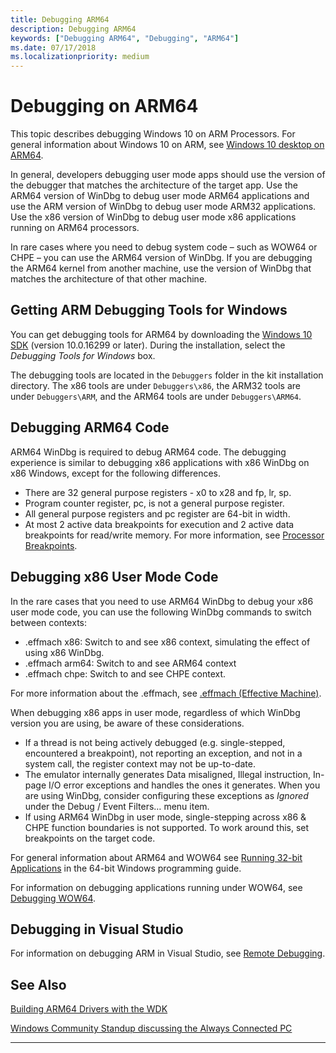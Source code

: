 ```yaml
---
title: Debugging ARM64
description: Debugging ARM64
keywords: ["Debugging ARM64", "Debugging", "ARM64"]
ms.date: 07/17/2018
ms.localizationpriority: medium
---
```


# Debugging on ARM64

This topic describes debugging Windows 10 on ARM Processors. For general information about Windows 10 on ARM, see 
[Windows 10 desktop on ARM64](/windows/uwp/porting/apps-on-arm).

In general, developers debugging user mode apps should use the version of the debugger that matches the architecture of the target app. Use the ARM64 version of WinDbg to debug user mode ARM64 applications and use the ARM version of WinDbg to debug user mode ARM32 applications. Use the x86 version of WinDbg to debug user mode x86 applications running on ARM64 processors.  

In rare cases where you need to debug system code – such as WOW64 or CHPE – you can use the ARM64 version of WinDbg. If you are debugging the ARM64 kernel from another machine, use the version of WinDbg that matches the architecture of that other machine.  


## Getting ARM  Debugging Tools for Windows 

You can get debugging tools for ARM64 by downloading the [Windows 10 SDK](https://developer.microsoft.com/windows/downloads/windows-10-sdk) (version 10.0.16299 or later).  During the installation, select the *Debugging Tools for Windows* box. 

The debugging tools are located in the `Debuggers` folder in the kit installation directory.  The x86 tools are under `Debuggers\x86`, the ARM32 tools are under `Debuggers\ARM`, and the ARM64 tools are under `Debuggers\ARM64`. 

## Debugging ARM64 Code

ARM64 WinDbg is required to debug ARM64 code. The debugging experience is similar to debugging x86 applications with x86 WinDbg on x86 Windows, except for the following differences. 

- There are 32 general purpose registers - x0 to x28 and fp, lr, sp. 
- Program counter register, pc, is not a general purpose register. 
- All general purpose registers and pc register are 64-bit in width. 
- At most 2 active data breakpoints for execution and 2 active data breakpoints for read/write memory. For more information, see [Processor Breakpoints](./processor-breakpoints---ba-breakpoints-.md). 


## Debugging x86 User Mode Code 

In the rare cases that you need to use ARM64 WinDbg to debug your x86 user mode code, you can use the following WinDbg commands to switch between contexts: 

- .effmach x86: Switch to and see x86 context, simulating the effect of using x86 WinDbg. 
- .effmach arm64: Switch to and see ARM64 context 
- .effmach chpe: Switch to and see CHPE context. 

For more information about the .effmach, see [.effmach (Effective Machine)](-effmach--effective-machine-.md).

When debugging x86 apps in user mode, regardless of which WinDbg version you are using, be aware of these considerations.

- If a thread is not being actively debugged (e.g. single-stepped, encountered a breakpoint), not reporting an exception, and not in a system call, the register context may not be up-to-date. 
- The emulator internally generates Data misaligned, Illegal instruction, In-page I/O error exceptions and handles the ones it generates. When you are using WinDbg, consider configuring these exceptions as *Ignored* under the Debug / Event Filters… menu item.  
- If using ARM64 WinDbg in user mode, single-stepping across x86 & CHPE function boundaries is not supported. To work around this, set breakpoints on the target code. 

For general information about ARM64 and WOW64 see [Running 32-bit Applications](/windows/desktop/WinProg64/running-32-bit-applications) in the 64-bit Windows programming guide. 

For information on debugging applications running under WOW64, see [Debugging WOW64](/windows/desktop/WinProg64/debugging-wow64).



## Debugging in Visual Studio 

For information on debugging ARM in Visual Studio, see [Remote Debugging](/visualstudio/debugger/remote-debugging).



## See Also

[Building ARM64 Drivers with the WDK](../develop/building-arm64-drivers.md)

[Windows Community Standup discussing the Always Connected PC](https://blogs.windows.com/buildingapps/2018/01/22/windows-community-standup-discussing-always-connected-pc/)

-------